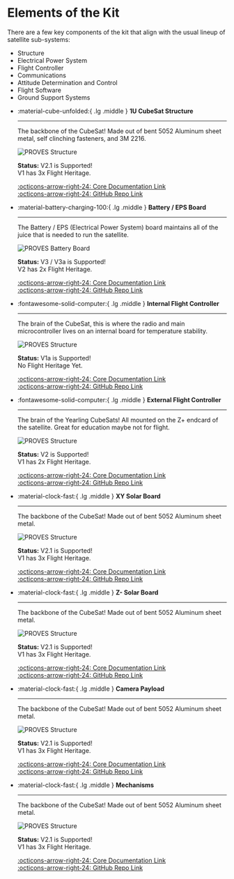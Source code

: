 # Elements of the Kit 
There are a few key components of the kit that align with the usual lineup of satellite sub-systems: 
- Structure 
- Electrical Power System
- Flight Controller 
- Communications
- Attitude Determination and Control
- Flight Software 
- Ground Support Systems

<div class="grid cards" markdown>

-   :material-cube-unfolded:{ .lg .middle } __1U CubeSat Structure__

    ---

    The backbone of the CubeSat! Made out of bent 5052 Aluminum sheet metal, self clinching fasteners, and 3M 2216.
    
    ![PROVES Structure](images/Structure_2.jpg)

    **Status:** V2.1 is Supported! <br>
    V1 has 3x Flight Heritage. 

    [:octicons-arrow-right-24: Core Documentation Link](https://docs.proveskit.space/en/latest/core_documentation/hardware/1U_structure/) <br>
    [:octicons-arrow-right-24: GitHub Repo Link](https://github.com/proveskit/1U_structure)

-   :material-battery-charging-100:{ .lg .middle } __Battery / EPS Board__

    ---

    The Battery / EPS (Electrical Power System) board maintains all of the juice that is needed to run the satellite.
    
    ![PROVES Battery Board](images/battery_3.jpg)

    **Status:** V3 / V3a is Supported! <br>
    V2 has 2x Flight Heritage. 

    [:octicons-arrow-right-24: Core Documentation Link](https://docs.proveskit.space/en/latest/core_documentation/hardware/battery_board/) <br>
    [:octicons-arrow-right-24: GitHub Repo Link](https://github.com/proveskit/battery_board)

-   :fontawesome-solid-computer:{ .lg .middle } __Internal Flight Controller__

    ---

    The brain of the CubeSat, this is where the radio and main microcontroller lives on an internal board for temperature stability.
    
    ![PROVES Structure](images/fc_internal_1a.jpg)

    **Status:** V1a is Supported! <br>
    No Flight Heritage Yet. 

    [:octicons-arrow-right-24: Core Documentation Link](https://docs.proveskit.space/en/latest/core_documentation/hardware/FC_board/) <br>
    [:octicons-arrow-right-24: GitHub Repo Link](https://github.com/proveskit/flight_controller_board)

-   :fontawesome-solid-computer:{ .lg .middle } __External Flight Controller__

    ---

    The brain of the Yearling CubeSats! All mounted on the Z+ endcard of the satellite. Great for education maybe not for flight. 
    
    ![PROVES Structure](images/external_fc.jpg)

    **Status:** V2 is Supported! <br>
    V1 has 2x Flight Heritage. 

    [:octicons-arrow-right-24: Core Documentation Link](https://docs.proveskit.space/en/latest/core_documentation/hardware/FC_board/) <br>
    [:octicons-arrow-right-24: GitHub Repo Link](https://github.com/proveskit/flight_controller_board)

-   :material-clock-fast:{ .lg .middle } __XY Solar Board__

    ---

    The backbone of the CubeSat! Made out of bent 5052 Aluminum sheet metal. 
    
    ![PROVES Structure](images/Structure_2.jpg)

    **Status:** V2.1 is Supported! <br>
    V1 has 3x Flight Heritage. 

    [:octicons-arrow-right-24: Core Documentation Link](https://docs.proveskit.space/en/latest/core_documentation/hardware/1U_structure/) <br>
    [:octicons-arrow-right-24: GitHub Repo Link](https://github.com/proveskit/1U_structure)

-   :material-clock-fast:{ .lg .middle } __Z- Solar Board__

    ---

    The backbone of the CubeSat! Made out of bent 5052 Aluminum sheet metal. 
    
    ![PROVES Structure](images/Structure_2.jpg)

    **Status:** V2.1 is Supported! <br>
    V1 has 3x Flight Heritage. 

    [:octicons-arrow-right-24: Core Documentation Link](https://docs.proveskit.space/en/latest/core_documentation/hardware/1U_structure/) <br>
    [:octicons-arrow-right-24: GitHub Repo Link](https://github.com/proveskit/1U_structure)

-   :material-clock-fast:{ .lg .middle } __Camera Payload__

    ---

    The backbone of the CubeSat! Made out of bent 5052 Aluminum sheet metal. 
    
    ![PROVES Structure](images/Structure_2.jpg)

    **Status:** V2.1 is Supported! <br>
    V1 has 3x Flight Heritage. 

    [:octicons-arrow-right-24: Core Documentation Link](https://docs.proveskit.space/en/latest/core_documentation/hardware/1U_structure/) <br>
    [:octicons-arrow-right-24: GitHub Repo Link](https://github.com/proveskit/1U_structure)

-   :material-clock-fast:{ .lg .middle } __Mechanisms__

    ---

    The backbone of the CubeSat! Made out of bent 5052 Aluminum sheet metal. 
    
    ![PROVES Structure](images/Structure_2.jpg)

    **Status:** V2.1 is Supported! <br>
    V1 has 3x Flight Heritage. 

    [:octicons-arrow-right-24: Core Documentation Link](https://docs.proveskit.space/en/latest/core_documentation/hardware/1U_structure/) <br>
    [:octicons-arrow-right-24: GitHub Repo Link](https://github.com/proveskit/1U_structure)

</div>